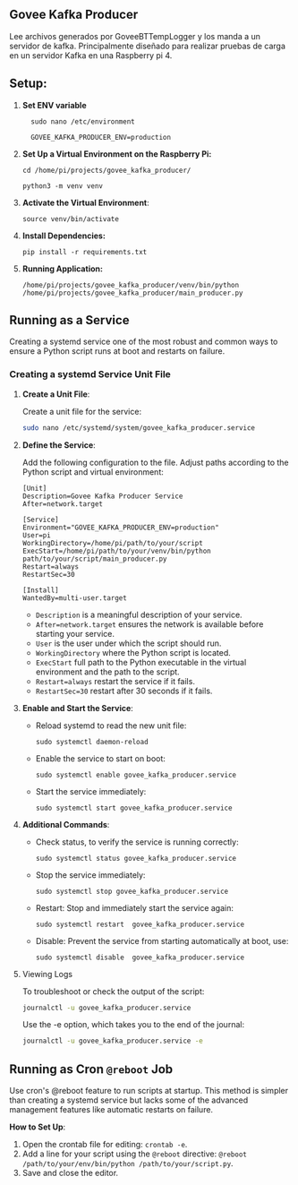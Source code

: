 
## Govee Kafka Producer

Lee archivos generados por GoveeBTTempLogger y los manda a un servidor de kafka.
Principalmente diseñado para realizar pruebas de carga en un servidor Kafka en una Raspberry pi 4.

## Setup:

1. **Set ENV variable**
    ```
      sudo nano /etc/environment

      GOVEE_KAFKA_PRODUCER_ENV=production
    ```

2. **Set Up a Virtual Environment on the Raspberry Pi:**
    ```
    cd /home/pi/projects/govee_kafka_producer/

    python3 -m venv venv
    ```
3. **Activate the Virtual Environment**:
    ```
    source venv/bin/activate
    ```
4. **Install Dependencies:**
    ```
    pip install -r requirements.txt
    ```
5. **Running Application:**
    ```
    /home/pi/projects/govee_kafka_producer/venv/bin/python /home/pi/projects/govee_kafka_producer/main_producer.py
    ```


## Running as a Service
Creating a systemd service one of the most robust and common ways to ensure a Python script runs at boot and restarts on failure.

### Creating a systemd Service Unit File

1. **Create a Unit File**: 
    
    Create a unit file for the service: 
    ```sh
    sudo nano /etc/systemd/system/govee_kafka_producer.service
    ```

2. **Define the Service**: 

    Add the following configuration to the file. Adjust paths according to the Python script and virtual environment:

    ```
    [Unit]
    Description=Govee Kafka Producer Service
    After=network.target

    [Service]
    Environment="GOVEE_KAFKA_PRODUCER_ENV=production"
    User=pi
    WorkingDirectory=/home/pi/path/to/your/script
    ExecStart=/home/pi/path/to/your/venv/bin/python path/to/your/script/main_producer.py
    Restart=always
    RestartSec=30

    [Install]
    WantedBy=multi-user.target
    ```

    - `Description` is a meaningful description of your service.
    - `After=network.target` ensures the network is available before starting your service.
    - `User` is the user under which the script should run. 
    - `WorkingDirectory`  where the Python script is located.
    - `ExecStart` full path to the Python executable in the virtual environment and the path to the script.
    - `Restart=always` restart the service if it fails.
    - `RestartSec=30` restart after 30 seconds if it fails.

3. **Enable and Start the Service**: 

    - Reload systemd to read the new unit file:

      ```
      sudo systemctl daemon-reload
      ```

    - Enable the service to start on boot:

      ```
      sudo systemctl enable govee_kafka_producer.service
      ```

    - Start the service immediately:

      ```
      sudo systemctl start govee_kafka_producer.service
      ```

 
4. **Additional Commands**: 

    - Check status, to verify the service is running correctly:
      ```
      sudo systemctl status govee_kafka_producer.service
      ```

    - Stop the service immediately:
      ```
      sudo systemctl stop govee_kafka_producer.service
      ```

    - Restart: Stop and immediately start the service again:
      ```
      sudo systemctl restart  govee_kafka_producer.service
      ```
    - Disable: Prevent the service from starting automatically at boot, use:
      ```
      sudo systemctl disable  govee_kafka_producer.service
      ```

6.  Viewing Logs

    To troubleshoot or check the output of the script:

    ```sh
    journalctl -u govee_kafka_producer.service
    ```

    Use the -e option, which takes you to the end of the journal:

    ```sh
    journalctl -u govee_kafka_producer.service -e
    ```




##  Running as Cron `@reboot` Job

Use cron's @reboot feature to run scripts at startup. This method is simpler than creating a systemd service but lacks some of the advanced management features like automatic restarts on failure.

**How to Set Up**:
  1. Open the crontab file for editing: `crontab -e`.
  2. Add a line for your script using the `@reboot` directive: `@reboot /path/to/your/env/bin/python /path/to/your/script.py`.
  3. Save and close the editor.

